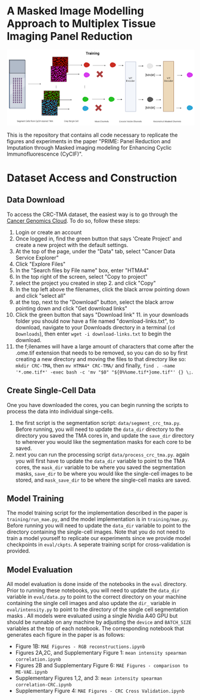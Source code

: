 # A Masked Image Modelling Approach to Multiplex Tissue Imaging Panel Reduction

![IF-MAE](/src/mae_arch.png "IF-MAE Architecture")


This is the repository that contains all code necessary to replicate the figures and experiments in the paper "PRIME: Panel Reduction and Imputation through Masked imaging modeling for Enhancing Cyclic Immunofluorescence (CyCIF)". 

# Dataset Access and Construction
## Data Download
To access the CRC-TMA dataset, the easiest way is to go through the [Cancer Genomics Cloud](https://cgc-accounts.sbgenomics.com). To do so, follow these steps:
1. Login or create an account
2. Once logged in, find the green button that says 'Create Project' and create a new project with the default settings.
3. At the top of the page, under the "Data" tab, select "Cancer Data Service Explorer"
4. Click "Explore Files"
5. In the "Search files by File name" box, enter "HTMA4"
6. In the top right of the screen, select "Copy to project"
7. select the project you created in step 2. and click "Copy"
8. In the top left above the filenames, click the black arrow pointing down and click "select all"
9. at the top, next to the "Download" button, select the black arrow pointing down and click "Get download links"
10. Click the green button that says "Download link"	11. in your downloads folder you should now have a file named "download-links.txt", to download, navigate to your Downloads directory in a terminal (`cd Downloads`), then enter `wget -i download-links.txt` to begin the download.
12. the f;ilenames will have a large amount of characters that come after the .ome.tif extension that needs to be removed, so you can do so by first creating a new directory and moving the files to that directory like so: `mkdir CRC-TMA`, then `mv HTMA4* CRC-TMA/` and finally, `find . -name '*.ome.tif*' -exec bash -c 'mv "$0" "${0%%ome.tif*}ome.tif"' {} \;`.
## Create Single-Cell Data
One you have downloaded the cores, you can begin running the scripts to process the data into individual singe-cells. 
1. the first script is the segmentation script: `data/segment_crc_tma.py`. Before running, you will need to update the `data_dir` directory to the directory you saved the TMA cores in, and update the `save_dir` directory to wherever you would like the segmentation masks for each core to be saved.
2. next you can run the processing script `data/process_crc_tma.py`. again you will first have to update the `data_dir` variable to point to the TMA cores, the `mask_dir` variable to be where you saved the segmentation masks, `save_dir` to be where you would like the single-cell images to be stored, and `mask_save_dir` to be where the single-cell masks are saved.	

## Model Training
The model training script for the implementation described in the paper is `training/run_mae.py`, and the model implementation is in `training/mae.py`. Before running you will need to update the `data_dir` variable to point to the directory containing the single-cell images. Note that you do not need to train a model yourself to replicate our experiments since we provide model checkpoints in `eval/ckpts`. A seperate training script for cross-validation is provided.	

## Model Evaluation
All model evaluation is done inside of the notebooks in the `eval` directory. Prior to running these notebooks, you will need to update the `data_dir` variable in `eval/data.py` to point to the correct directory on your machine containing the single cell images and also update the `dir_` variable in `eval/intensity.py` to point to the directory of the single cell segmentation masks . All models were evaluated using a single Nvidia A40 GPU but should be runnable on any machine by adjusting the `device` and `BATCH_SIZE` variables at the top of each notebook. The corresponding notebook that generates each figure in the paper is as follows:
- Figure 1B: `MAE Figures - RGB reconstructions.ipynb`
- Figures 2A,2C, and Supplementary Figure 1: `mean intensity spearman correlation.ipynb` 
- Figures 2B and Supplementary Figure 6: `MAE Figures - comparison to ME-VAE.ipynb`
- Supplementary Figures 1,2, and 3: `mean intensity spearman correlation-CRC.ipynb`
- Supplementary Figure 4: `MAE Figures - CRC Cross Validation.ipynb`

